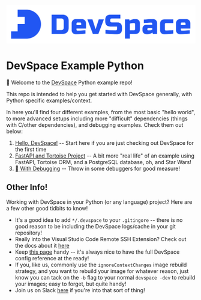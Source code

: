 ![DevSpace](./static/devspace.png)

DevSpace Example Python
=======================

👋 Welcome to the [DevSpace](https://github.com/loft-sh/devspace) Python example repo!

This repo is intended to help you get started with DevSpace generally, with Python specific examples/context.

In here you'll find four different examples, from the most basic "hello world", to more advanced setups including 
more "difficult" dependencies (things with C/other dependencies), and debugging examples. Check them out below:

1. [Hello, DevSpace!](./01-simple) -- Start here if you are just checking out DevSpace for the first time
2. [FastAPI and Tortoise Project](./02-fastapi-tortoise) -- A bit more "real life" of an example using FastAPI, 
   Tortoise ORM, and a PostgreSQL database, oh, and Star Wars!
3. [🐛 With Debugging](./03-debugging) -- Throw in some debuggers for good measure!


## Other Info!

Working with DevSpace in your Python (or any language) project? Here are a few other good tidbits to know!

- It's a good idea to add `*/.devspace` to your `.gitingore` -- there is no good reason to be including the DevSpace 
  logs/cache in your git repository!
- Really into the Visual Studio Code Remote SSH Extension? Check out the docs about it [here](https://devspace.sh/docs/ide-integration/visual-studio-code)
- Keep [this page](https://devspace.sh/docs/configuration/reference) handy -- it's always nice to have the full 
  DevSpace config reference at the ready!
- If you, like us, commonly use the `ignoreContextChanges` image rebuild strategy, and you want to rebuild your 
  image for whatever reason, just know you can tack on the `-b` flag to your normal `devspace -dev` to rebuild your 
  images; easy to forget, but quite handy!
- Join us on Slack [here](https://slack.loft.sh/) if you're into that sort of thing!
